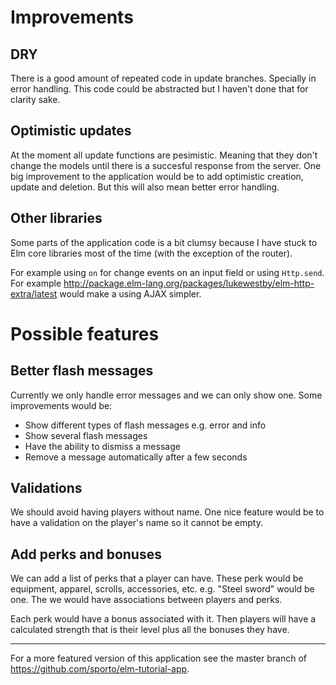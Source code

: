 # Improvements

## DRY

There is a good amount of repeated code in update branches. Specially in error handling. This code could be abstracted but I haven't done that for clarity sake.

## Optimistic updates

At the moment all update functions are pesimistic. Meaning that they don't change the models until there is a succesful response from the server. One big improvement to the application would be to add optimistic creation, update and deletion. But this will also mean better error handling.

## Other libraries

Some parts of the application code is a bit clumsy because I have stuck to Elm core libraries most of the time (with the exception of the router). 

For example using `on` for change events on an input field or using `Http.send`. For example <http://package.elm-lang.org/packages/lukewestby/elm-http-extra/latest> would make a using AJAX simpler.

# Possible features

## Better flash messages

Currently we only handle error messages and we can only show one. Some improvements would be:

- Show different types of flash messages e.g. error and info
- Show several flash messages
- Have the ability to dismiss a message
- Remove a message automatically after a few seconds

## Validations

We should avoid having players without name. One nice feature would be to have a validation on the player's name so it cannot be empty.

## Add perks and bonuses

We can add a list of perks that a player can have. These perk would be equipment, apparel, scrolls, accessories, etc. e.g. "Steel sword" would be one. The we would have associations between players and perks.

Each perk would have a bonus associated with it. Then players will have a calculated strength that is their level plus all the bonuses they have.

---

For a more featured version of this application see the master branch of <https://github.com/sporto/elm-tutorial-app>.
